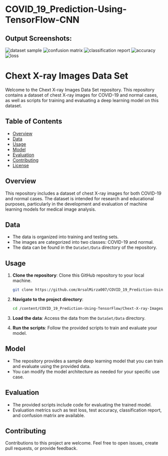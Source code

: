 # COVID_19_Prediction-Using-TensorFlow-CNN

## Output Screenshots:
![dataset sample](https://github.com/ArsalMirza007/COVID_19_Prediction-Using-TensorFlow-CNN/assets/121928372/7f778953-7a76-4b92-a977-a8f6ff3fbef7)
![confusion matrix](https://github.com/ArsalMirza007/COVID_19_Prediction-Using-TensorFlow-CNN/assets/121928372/feb4fade-e186-4caf-b71e-7d2c21d965bf)
![classification report](https://github.com/ArsalMirza007/COVID_19_Prediction-Using-TensorFlow-CNN/assets/121928372/c0885d97-cec6-4cff-94c7-6fec7ef1bd78)
![accuracy](https://github.com/ArsalMirza007/COVID_19_Prediction-Using-TensorFlow-CNN/assets/121928372/75ef4146-bae2-49d9-a40e-f59da34b6ed2)
![loss](https://github.com/ArsalMirza007/COVID_19_Prediction-Using-TensorFlow-CNN/assets/121928372/a2c87538-ff95-4e42-b5af-99dfcf50106d)



# Chext X-ray Images Data Set

Welcome to the Chext X-ray Images Data Set repository. This repository contains a dataset of chest X-ray images for COVID-19 and normal cases, as well as scripts for training and evaluating a deep learning model on this dataset.

## Table of Contents

- [Overview](#overview)
- [Data](#data)
- [Usage](#usage)
- [Model](#model)
- [Evaluation](#evaluation)
- [Contributing](#contributing)
- [License](#license)

## Overview

This repository includes a dataset of chest X-ray images for both COVID-19 and normal cases. The dataset is intended for research and educational purposes, particularly in the development and evaluation of machine learning models for medical image analysis.

## Data

- The data is organized into training and testing sets.
- The images are categorized into two classes: COVID-19 and normal.
- The data can be found in the `DataSet/Data` directory of the repository.

## Usage

1. **Clone the repository**: Clone this GitHub repository to your local machine.

   ```bash
   git clone https://github.com/ArsalMirza007/COVID_19_Prediction-Using-TensorFlow-CNN.git
   ```

2. **Navigate to the project directory**:

   ```bash
   cd /content/COVID_19_Prediction-Using-TensorFlow/Chext-X-ray-Images-Data-Set/DataSet/Data
   ```

3. **Load the data**: Access the data from the `DataSet/Data` directory.

4. **Run the scripts**: Follow the provided scripts to train and evaluate your model.

## Model

- The repository provides a sample deep learning model that you can train and evaluate using the provided data.
- You can modify the model architecture as needed for your specific use case.

## Evaluation

- The provided scripts include code for evaluating the trained model.
- Evaluation metrics such as test loss, test accuracy, classification report, and confusion matrix are available.

## Contributing

Contributions to this project are welcome. Feel free to open issues, create pull requests, or provide feedback.
